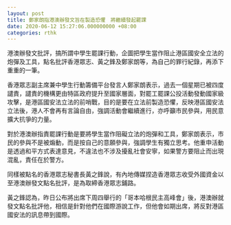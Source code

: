 ```yaml
---
layout: post
title: 鄭家朗指港澳辦發文旨在製造恐懼　將繼續發起罷課
date: 2020-06-12 15:27:06.000000000 +08:00
categories: rthk
---
```


港澳辦發文批評，搞所謂中學生罷課行動，企圖把學生當作阻止港區國安全立法的炮彈及工具，點名批評香港眾志、黃之鋒及鄭家朗等，為自己的罪行紀錄，再添下重重的一筆。

香港眾志副主席兼中學生行動籌備平台發言人鄭家朗表示，過去一個星期已被四度譴責，譴責的機構更由特區政府提升至國家層面，對罷工罷課公投活動發動國家級攻擊，是港區國安法立法的前哨戰，目的是要在立法前製造恐懼，反映港區國安法立法後，港人不會再有言論自由，強調活動會繼續進行，亦呼籲市民參與，用民意擴大抗爭的力量。

對於港澳辦指責罷課行動是要將學生當作阻礙立法的炮彈和工具，鄭家朗表示，市民的參與不是被煽動，而是按自己的意願參與，強調學生有獨立思考。他重申活動是透過和平方式表達意見，不違法也不涉及擾亂社會安寧，如果警方要阻止而出現混亂，責任在於警方。

同樣被點名的香港眾志秘書長黃之鋒說，有內地傳媒捏造香港眾志收受外國資金以至港澳辦發文點名批評，是為取締香港眾志鋪路。

黃之鋒認為，昨日公布將出席下周四舉行的「哥本哈根民主高峰會」後，港澳辦就發文點名批評他，相信是針對他們在國際游說工作，但他會如期出席，將反對港區國安法的訊息帶到國際。
